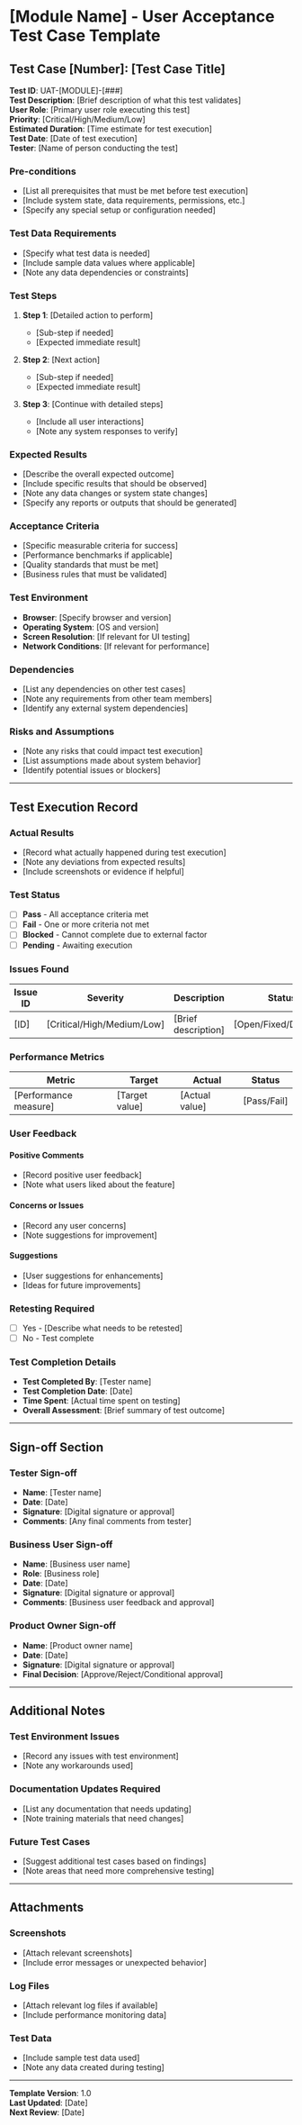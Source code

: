 # [Module Name] - User Acceptance Test Case Template

## Test Case [Number]: [Test Case Title]

**Test ID**: UAT-[MODULE]-[###]  
**Test Description**: [Brief description of what this test validates]  
**User Role**: [Primary user role executing this test]  
**Priority**: [Critical/High/Medium/Low]  
**Estimated Duration**: [Time estimate for test execution]  
**Test Date**: [Date of test execution]  
**Tester**: [Name of person conducting the test]  

### Pre-conditions
- [List all prerequisites that must be met before test execution]
- [Include system state, data requirements, permissions, etc.]
- [Specify any special setup or configuration needed]

### Test Data Requirements
- [Specify what test data is needed]
- [Include sample data values where applicable]
- [Note any data dependencies or constraints]

### Test Steps
1. **Step 1**: [Detailed action to perform]
   - [Sub-step if needed]
   - [Expected immediate result]

2. **Step 2**: [Next action]
   - [Sub-step if needed]
   - [Expected immediate result]

3. **Step 3**: [Continue with detailed steps]
   - [Include all user interactions]
   - [Note any system responses to verify]

### Expected Results
- [Describe the overall expected outcome]
- [Include specific results that should be observed]
- [Note any data changes or system state changes]
- [Specify any reports or outputs that should be generated]

### Acceptance Criteria
- [Specific measurable criteria for success]
- [Performance benchmarks if applicable]
- [Quality standards that must be met]
- [Business rules that must be validated]

### Test Environment
- **Browser**: [Specify browser and version]
- **Operating System**: [OS and version]
- **Screen Resolution**: [If relevant for UI testing]
- **Network Conditions**: [If relevant for performance]

### Dependencies
- [List any dependencies on other test cases]
- [Note any requirements from other team members]
- [Identify any external system dependencies]

### Risks and Assumptions
- [Note any risks that could impact test execution]
- [List assumptions made about system behavior]
- [Identify potential issues or blockers]

---

## Test Execution Record

### Actual Results
- [Record what actually happened during test execution]
- [Note any deviations from expected results]
- [Include screenshots or evidence if helpful]

### Test Status
- [ ] **Pass** - All acceptance criteria met
- [ ] **Fail** - One or more criteria not met
- [ ] **Blocked** - Cannot complete due to external factor
- [ ] **Pending** - Awaiting execution

### Issues Found
| Issue ID | Severity | Description | Status |
|----------|----------|-------------|--------|
| [ID] | [Critical/High/Medium/Low] | [Brief description] | [Open/Fixed/Deferred] |

### Performance Metrics
| Metric | Target | Actual | Status |
|--------|--------|--------|--------|
| [Performance measure] | [Target value] | [Actual value] | [Pass/Fail] |

### User Feedback
#### Positive Comments
- [Record positive user feedback]
- [Note what users liked about the feature]

#### Concerns or Issues
- [Record any user concerns]
- [Note suggestions for improvement]

#### Suggestions
- [User suggestions for enhancements]
- [Ideas for future improvements]

### Retesting Required
- [ ] Yes - [Describe what needs to be retested]
- [ ] No - Test complete

### Test Completion Details
- **Test Completed By**: [Tester name]
- **Test Completion Date**: [Date]
- **Time Spent**: [Actual time spent on testing]
- **Overall Assessment**: [Brief summary of test outcome]

---

## Sign-off Section

### Tester Sign-off
- **Name**: [Tester name]
- **Date**: [Date]
- **Signature**: [Digital signature or approval]
- **Comments**: [Any final comments from tester]

### Business User Sign-off
- **Name**: [Business user name]
- **Role**: [Business role]
- **Date**: [Date]
- **Signature**: [Digital signature or approval]
- **Comments**: [Business user feedback and approval]

### Product Owner Sign-off
- **Name**: [Product owner name]
- **Date**: [Date]
- **Signature**: [Digital signature or approval]
- **Final Decision**: [Approve/Reject/Conditional approval]

---

## Additional Notes

### Test Environment Issues
- [Record any issues with test environment]
- [Note any workarounds used]

### Documentation Updates Required
- [List any documentation that needs updating]
- [Note training materials that need changes]

### Future Test Cases
- [Suggest additional test cases based on findings]
- [Note areas that need more comprehensive testing]

---

## Attachments

### Screenshots
- [Attach relevant screenshots]
- [Include error messages or unexpected behavior]

### Log Files
- [Attach relevant log files if available]
- [Include performance monitoring data]

### Test Data
- [Include sample test data used]
- [Note any data created during testing]

---

**Template Version**: 1.0  
**Last Updated**: [Date]  
**Next Review**: [Date]

